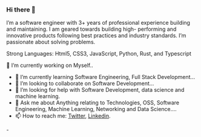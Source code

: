 ### Hi there 👋
I’m a software engineer with 3+ years of professional experience building and maintaining.  I am geared towards building high- performing and innovative products following best practices and industry standards. I’m passionate about solving problems.

Strong Languages: Html5, CSS3, JavaScript, Python, Rust, and Typescript

🔭 I’m currently working on Myself..
- 🌱 I’m currently learning Software Engineering, Full Stack Development...
- 👯 I’m looking to collaborate on Software Development...
- 🤔 I’m looking for help with Software Development, data science and machine learning.
- 💬 Ask me about Anything relating to Technologies, OSS, Software Engineering, Machine Learning, Networking and Data Science....
- 📫 How to reach me: <a href="https://twitter.com/sunnet4me" rel="nofollow" target="_blank">Twitter</a>, <a href="https://www.linkedin.com/in/sunday-a-jimoh-1195b8173/" rel="nofollow" target="_blank">Linkedin</a>.</li>
</ul>
- 
<!--
**sunday4me/sunday4me** is a ✨ _special_ ✨ repository because its `README.md` (this file) appears on your GitHub profile.

Here are some ideas to get you started:

- 
- 😄 Pronouns: ...
- ⚡ Fun fact: ...
-->
